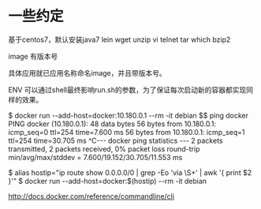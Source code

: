 # 一些约定

基于centos7，默认安装java7 lein wget unzip vi telnet tar which bzip2

image 有版本号

具体应用就已应用名称命名image，并且带版本号。

ENV 可以通过shell最终影响run.sh的参数，为了保证每次启动新的容器都实现同样的效果。

$ docker run --add-host=docker:10.180.0.1 --rm -it debian
$$ ping docker
PING docker (10.180.0.1): 48 data bytes
56 bytes from 10.180.0.1: icmp_seq=0 ttl=254 time=7.600 ms
56 bytes from 10.180.0.1: icmp_seq=1 ttl=254 time=30.705 ms
^C--- docker ping statistics ---
2 packets transmitted, 2 packets received, 0% packet loss
round-trip min/avg/max/stddev = 7.600/19.152/30.705/11.553 ms

$ alias hostip="ip route show 0.0.0.0/0 | grep -Eo 'via \S+' | awk '{ print \$2 }'"
$ docker run  --add-host=docker:$(hostip) --rm -it debian

http://docs.docker.com/reference/commandline/cli
